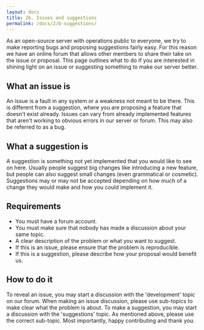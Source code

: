 ```yaml
---
layout: docs
title: 2b. Issues and suggestions
permalink: /docs/2/b-suggestions/
---
```


As an open-source server with operations public to everyone, we try to make reporting bugs and proposing suggestions fairly easy.
For this reason we have an online forum that allows other members to share their take on the issue or proposal.
This page outlines what to do if you are interested in shining light on an issue or suggesting something to make our server better.

## What an issue is
An issue is a fault in any system or a weakness not meant to be there.
This is different from a suggestion, where you are proposing a feature that doesn't exist already.
Issues can vary from already implemented features that aren't working to obvious errors in our server or forum.
This may also be referred to as a bug.

## What a suggestion is
A suggestion is something not yet implemented that you would like to see on here.
Usually people suggest big changes like introducing a new feature, but people can also suggest small changes (even grammatical or cosmetic).
Suggestions may or may not be accepted depending on how much of a change they would make and how you could implement it.

## Requirements
* You must have a forum account.
* You must make sure that nobody has made a discussion about your same topic.
* A clear description of the problem or what you want to suggest.
* If this is an issue, please ensure that the problem is reproducible.
* If this is a suggestion, please describe how your proposal would benefit us.

## How to do it
To reveal an issue, you may start a discussion with the 'development' topic on our forum.
When making an issue discussion, please use sub-topics to make clear what the problem is about.
To make a suggestion, you may start a discussion with the 'suggestions' topic.
As mentioned above, please use the correct sub-topic.
Most importantly, happy contributing and thank you.

